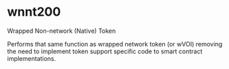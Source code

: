 # wnnt200

Wrapped Non-network (Native) Token 

Performs that same function as wrapped network token (or wVOI) removing the need to implement token support specific code to smart contract implementations.
